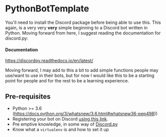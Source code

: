 # PythonBotTemplate

You'll need to install the Discord package before being able to use this. This again, is a very very **very** simple beginning to a Discord bot written in Python. Moving forward from here, I suggest reading the documentation for discord.py: 

#### Documentation
https://discordpy.readthedocs.io/en/latest/

Moving forward, I may add to this a bit to add simple functions people may use/want to use in their bots, but for now I would like this to be a starting point for people and for the rest to be a learning experience.

## Pre-requisites
- Python >= 3.6 (https://docs.python.org/3/whatsnew/3.6.html#whatsnew36-pep498))
- Registering your bot on Discord [using this link](https://discordapp.com/developers/applications/me).
- Pre emptive knowledge, in some way of [Discord.py](https://discordpy.readthedocs.io/en/latest/) 
- Know what a `virtualenv` is and how to set it up


